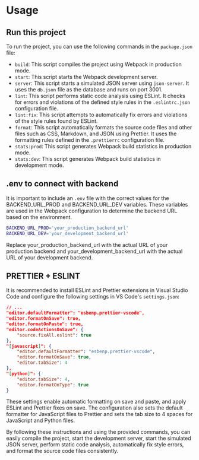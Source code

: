# Usage

## Run this project

To run the project, you can use the following commands in the `package.json` file:

-   `build`: This script compiles the project using Webpack in production mode.
-   `start`: This script starts the Webpack development server.
-   `server`: This script starts a simulated JSON server using `json-server`. It uses the `db.json` file as the database and runs on port 3001.
-   `lint`: This script performs static code analysis using ESLint. It checks for errors and violations of the defined style rules in the `.eslintrc.json` configuration file.
-   `lint:fix`: This script attempts to automatically fix errors and violations of the style rules found by ESLint.
-   `format`: This script automatically formats the source code files and other files such as CSS, Markdown, and JSON using Prettier. It uses the formatting rules defined in the `.prettierrc` configuration file.
-   `stats:prod`: This script generates Webpack build statistics in production mode.
-   `stats:dev`: This script generates Webpack build statistics in development mode.

## .env to connect with backend

It is important to include an `.env` file with the correct values for the BACKEND_URL_PROD and BACKEND_URL_DEV variables. These variables are used in the Webpack configuration to determine the backend URL based on the environment.

```bash
BACKEND_URL_PROD='your_production_backend_url'
BACKEND_URL_DEV='your_development_backend_url'
```

Replace your_production_backend_url with the actual URL of your production backend and your_development_backend_url with the actual URL of your development backend.

## PRETTIER + ESLINT

It is recommended to install ESLint and Prettier extensions in Visual Studio Code and configure the following settings in VS Code's `settings.json`:

```json
// ...
"editor.defaultFormatter": "esbenp.prettier-vscode",
"editor.formatOnSave": true,
"editor.formatOnPaste": true,
"editor.codeActionsOnSave": {
    "source.fixAll.eslint": true
},
"[javascript]": {
    "editor.defaultFormatter": "esbenp.prettier-vscode",
    "editor.formatOnSave": true,
    "editor.tabSize": 4
},
"[python]": {
    "editor.tabSize": 4,
    "editor.formatOnType": true
}
```

These settings enable automatic formatting on save and paste, and apply ESLint and Prettier fixes on save. The configuration also sets the default formatter for JavaScript files to Prettier and sets the tab size to 4 spaces for JavaScript and Python files.

By following these instructions and using the provided commands, you can easily compile the project, start the development server, start the simulated JSON server, perform static code analysis, automatically fix style errors, and format the source code files consistently.
